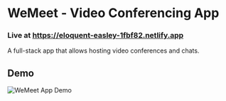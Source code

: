 # WeMeet - Video Conferencing App
### Live at https://eloquent-easley-1fbf82.netlify.app
A full-stack app that allows hosting video conferences and chats.
## Demo
![WeMeet App Demo](https://github.com/ovezovs/WeMeet-Video-Conference-App/blob/master/assets/demo.gif)
